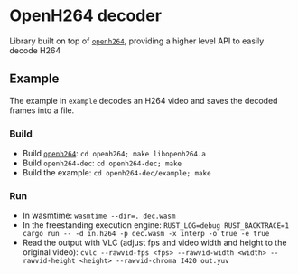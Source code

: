 # OpenH264 decoder

Library built on top of [`openh264`](https://github.com/cisco/openh264), providing a higher level API to easily decode H264

## Example
The example in `example` decodes an H264 video and saves the decoded frames into a file.
### Build
* Build [`openh264`](https://github.com/veracruz-project/openh264):
  ```cd openh264; make libopenh264.a```
* Build `openh264-dec`:
  ```cd openh264-dec; make```
* Build the example:
  ```cd openh264-dec/example; make```
### Run
* In wasmtime:
  ```wasmtime --dir=. dec.wasm```
* In the freestanding execution engine:
  ```RUST_LOG=debug RUST_BACKTRACE=1 cargo run -- -d in.h264 -p dec.wasm -x interp -o true -e true```
* Read the output with VLC (adjust fps and video width and height to the original video):
  ```cvlc --rawvid-fps <fps> --rawvid-width <width> --rawvid-height <height> --rawvid-chroma I420 out.yuv```
